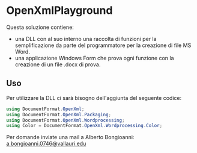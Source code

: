 # OpenXmlPlayground

Questa soluzione contiene:
- una DLL con al suo interno una raccolta di funzioni per la semplificazione da parte del programmatore per la creazione di file MS Word.
- una applicazione Windows Form che prova ogni funzione con la creazione di un file .docx di prova.

## Uso
Per utilizzare la DLL ci sarà bisogno dell'aggiunta del seguente codice:
```c#
using DocumentFormat.OpenXml;
using DocumentFormat.OpenXml.Packaging;
using DocumentFormat.OpenXml.Wordprocessing;
using Color = DocumentFormat.OpenXml.Wordprocessing.Color;
```

Per domande inviate una mail a Alberto Bongioanni: a.bongioanni.0746@vallauri.edu
